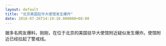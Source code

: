 ```yaml
---
layout: default
title: "北京美国驻华大使馆发生爆炸"
date: 2018-07-26T14:19:10.000000+08:00
---
```


据多名网友爆料，刚刚，在位于北京的美国驻华大使馆附近疑似发生爆炸。使馆附近已经拉起了警戒线。

